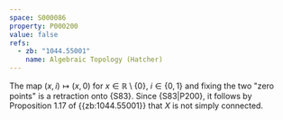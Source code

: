 ```yaml
---
space: S000086
property: P000200
value: false
refs:
  - zb: "1044.55001"
    name: Algebraic Topology (Hatcher)
---
```


The map $(x,i)\mapsto(x,0)$ for $x\in\mathbb R\setminus\{0\}$, $i\in\{0,1\}$ and fixing the two "zero points" is a retraction onto {S83}. Since {S83|P200}, it follows by Proposition 1.17 of {{zb:1044.55001}} that $X$ is not simply connected.
